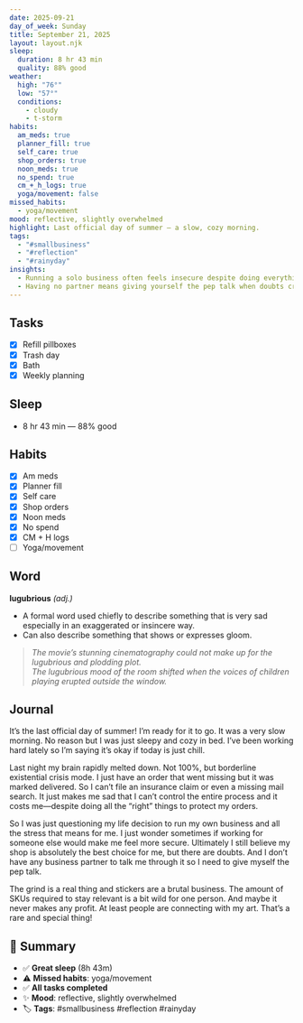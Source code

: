 ```yaml
---
date: 2025-09-21
day_of_week: Sunday
title: September 21, 2025
layout: layout.njk
sleep:
  duration: 8 hr 43 min
  quality: 88% good
weather:
  high: "76°"
  low: "57°"
  conditions:
    - cloudy
    - t-storm
habits:
  am_meds: true
  planner_fill: true
  self_care: true
  shop_orders: true
  noon_meds: true
  no_spend: true
  cm_+_h_logs: true
  yoga/movement: false
missed_habits:
  - yoga/movement
mood: reflective, slightly overwhelmed
highlight: Last official day of summer — a slow, cozy morning.
tags:
  - "#smallbusiness"
  - "#reflection"
  - "#rainyday"
insights:
  - Running a solo business often feels insecure despite doing everything “right.”
  - Having no partner means giving yourself the pep talk when doubts creep in.
---
```


## Tasks
- [x] Refill pillboxes  
- [x] Trash day  
- [x] Bath  
- [x] Weekly planning  

## Sleep
- 8 hr 43 min — 88% good

## Habits
- [x] Am meds  
- [x] Planner fill  
- [x] Self care  
- [x] Shop orders  
- [x] Noon meds  
- [x] No spend  
- [x] CM + H logs  
- [ ] Yoga/movement  

## Word
**lugubrious** *(adj.)*  
- A formal word used chiefly to describe something that is very sad especially in an exaggerated or insincere way.  
- Can also describe something that shows or expresses gloom.  
> *The movie’s stunning cinematography could not make up for the lugubrious and plodding plot.*  
> *The lugubrious mood of the room shifted when the voices of children playing erupted outside the window.*  

## Journal
It’s the last official day of summer! I’m ready for it to go. It was a very slow morning. No reason but I was just sleepy and cozy in bed. I’ve been working hard lately so I’m saying it’s okay if today is just chill.  

Last night my brain rapidly melted down. Not 100%, but borderline existential crisis mode. I just have an order that went missing but it was marked delivered. So I can’t file an insurance claim or even a missing mail search. It just makes me sad that I can’t control the entire process and it costs me—despite doing all the “right” things to protect my orders.  

So I was just questioning my life decision to run my own business and all the stress that means for me. I just wonder sometimes if working for someone else would make me feel more secure. Ultimately I still believe my shop is absolutely the best choice for me, but there are doubts. And I don’t have any business partner to talk me through it so I need to give myself the pep talk.  

The grind is a real thing and stickers are a brutal business. The amount of SKUs required to stay relevant is a bit wild for one person. And maybe it never makes any profit. At least people are connecting with my art. That’s a rare and special thing!  

## 📌 Summary
- ✅ **Great sleep** (8h 43m)  
- ⚠️ **Missed habits**: yoga/movement  
- ✅ **All tasks completed**  
- ✨ **Mood**: reflective, slightly overwhelmed  
- 🏷️ **Tags**: #smallbusiness #reflection #rainyday  